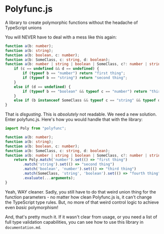 # Polyfunc.js
 A library to create polymorphic functions without the headache of TypeScript unions

You will NEVER have to deal with a mess like this again:
```typescript
function a(b: number);
function a(b: string);
function a(b: boolean, c: number);
function a(b: SomeClass, c: string, d: boolean);
function a(b: number | string | boolean | SomeClass, c?: number | string, d?: boolean) {
    if (c == undefined && d == undefined) {
        if (typeof b == "number") return "first thing";
        if (typeof b == "string") return "second thing";
    }
    else if (d == undefined) {
        if (typeof b == "boolean" && typeof c == "number") return "third thing";
    }
    else if (b instanceof SomeClass && typeof c == "string" && typeof d == "boolean") return "fourth thing";
}
```

That is _disgusting_. This is *absolutely* not readable. We need a new solution.
Enter polyfunc.js. Here's how you would handle that with the library:

```typescript
import Poly from "polyfunc";

function a(b: number);
function a(b: string);
function a(b: boolean, c: number);
function a(b: SomeClass, c: string, d: boolean);
function a(b: number | string | boolean | SomeClass, c?: number | string, d?: boolean) {
    return Poly.match('number').set(() => "first thing")
        .match('string').set(() => "second thing")
        .match('boolean', 'number').set(() => "third thing")
        .match(SomeClass, 'string', 'boolean').set(() => "fourth thing")
        .evaluate(...arguments);
}
```

Yeah, WAY cleaner. Sadly, you still have to do that weird union thing for the function parameters - no matter how
clean Polyfunc.js is, it can't change the TypeScript type rules. But, no more of that weird control logic
to achieve even *basic* polymorphism!

And, that's pretty much it. If it wasn't clear from usage, or you need a list of full type validation capabilities,
you can see how to use this library in `documentation.md`.